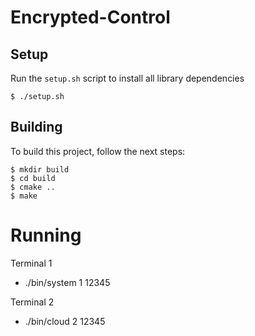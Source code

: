 # Encrypted-Control
## Setup
Run the `setup.sh` script to install all library dependencies
```
$ ./setup.sh
```

## Building
To build this project, follow the next steps:
```
$ mkdir build
$ cd build
$ cmake ..
$ make
```
# Running 
Terminal 1
* ./bin/system 1 12345

Terminal 2
* ./bin/cloud 2 12345
